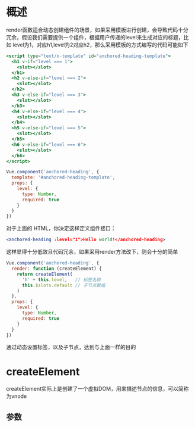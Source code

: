 # 概述

render函数适合动态创建组件的场景，如果采用模板进行创建，会导致代码十分冗余，假设我们需要提供一个组件，根据用户传递的level来生成对应的标题，比如 level为1，对应h1,level为2对应h2，那么采用模板的方式编写的代码可能如下

```jsx
<script type="text/x-template" id="anchored-heading-template">
  <h1 v-if="level === 1">
    <slot></slot>
  </h1>
  <h2 v-else-if="level === 2">
    <slot></slot>
  </h2>
  <h3 v-else-if="level === 3">
    <slot></slot>
  </h3>
  <h4 v-else-if="level === 4">
    <slot></slot>
  </h4>
  <h5 v-else-if="level === 5">
    <slot></slot>
  </h5>
  <h6 v-else-if="level === 6">
    <slot></slot>
  </h6>
</script>

Vue.component('anchored-heading', {
  template: '#anchored-heading-template',
  props: {
    level: {
      type: Number,
      required: true
    }
  }
})
```

对于上面的 HTML，你决定这样定义组件接口：

```jsx
<anchored-heading :level="1">Hello world!</anchored-heading>
```

这样显得十分低效且代码冗余，如果采用render方法改下，则会十分的简单

```jsx
Vue.component('anchored-heading', {
  render: function (createElement) {
    return createElement(
      'h' + this.level,   // 标签名称
      this.$slots.default // 子节点数组
    )
  },
  props: {
    level: {
      type: Number,
      required: true
    }
  }
})
```

通过动态设置标签，以及子节点，达到与上面一样的目的

# createElement

createElement实际上是创建了一个虚拟DOM，用来描述节点的信息，可以简称为vnode

## 参数

